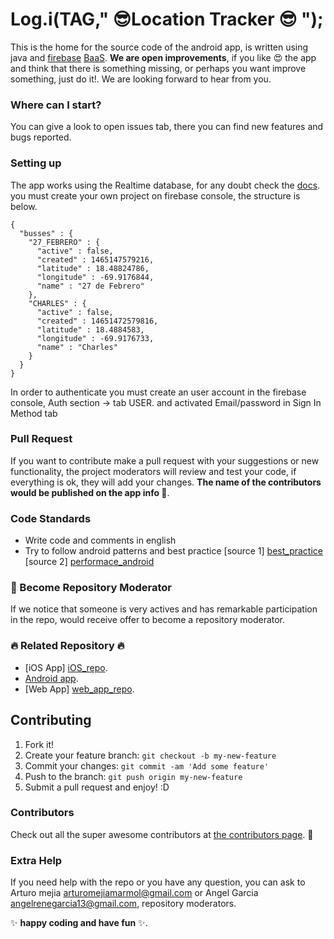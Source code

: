 
#  Log.i(TAG," :sunglasses:Location Tracker :sunglasses: "); 

This is the home for the source code of the android app, is written using java and [firebase][firebase_site] [BaaS][BaaS_info]. **We are open improvements**, if you like :heart_eyes: the app and  think that there is something  missing, or perhaps you want  improve something, just do it!. We are looking forward to hear from you.  

### Where can I  start?
You can give a look to open issues tab, there you can find  new features and bugs reported.

### Setting up

The app works using the Realtime database, for any doubt check the [docs][firebase_docs_database].
you must  create your own project on firebase console, the structure is below.

```
{
  "busses" : {
    "27_FEBRERO" : {
      "active" : false,
      "created" : 1465147579216,
      "latitude" : 18.48824786,
      "longitude" : -69.9176844,
      "name" : "27 de Febrero"
    },
    "CHARLES" : {
      "active" : false,
      "created" : 14651472579816,
      "latitude" : 18.4884583,
      "longitude" : -69.9176733,
      "name" : "Charles"
    }
  }
}
```

In order to authenticate you must create an user account in the firebase console, Auth section -> tab USER.
 and activated Email/password in  Sign In Method tab

### Pull Request

If you want to contribute make a pull request with your suggestions or new functionality, 
the project moderators will review and test your code, if everything is ok, they will add your changes. **The name of the contributors would be published on the app info :clap:**.



### Code Standards
 - Write code and comments in english
 - Try to follow android patterns and best practice [source 1] [best_practice] [source 2] [performace_android]

### :muscle: Become Repository Moderator 
If we notice that someone is very actives and has remarkable participation in the repo, would receive offer to become a repository moderator. 
 
###  :fire: Related Repository :fire:
- [iOS App] [iOS_repo].
- [Android app][android_repo].
- [Web App] [web_app_repo].
 
## Contributing

1. Fork it!
2. Create your feature branch: `git checkout -b my-new-feature`
3. Commit your changes: `git commit -am 'Add some feature'`
4. Push to the branch: `git push origin my-new-feature`
5. Submit a pull request and enjoy! :D

### Contributors

Check out all the super awesome contributors at [the contributors page](https://github.com/Amejia481/whereismybus_locationtracking/graphs/contributors). :sparkling_heart:

### Extra Help

If you need help with the repo or you have any question, you can ask to Arturo mejia arturomejiamarmol@gmail.com or Angel Garcia angelrenegarcia13@gmail.com, repository moderators.


[firebase_docs_database]: <https://firebase.google.com/docs/database/android/start/>
[firebase_site]: <https://www.firebase.com/>
[BaaS_info]: <https://en.wikipedia.org/wiki/Mobile_backend_as_a_service/>
[iOS_repo]: <https://github.com/Amejia481/whereIsMyBusiOSClient>
[android_repo]: <https://github.com/Amejia481/whereIsMyBusAndroidClient>
[web_app_repo]: <https://github.com/AngelGarcia13/WhereIsMyBus>
[performace_android]: <https://www.youtube.com/playlist?list=PLWz5rJ2EKKc9CBxr3BVjPTPoDPLdPIFCE>
[best_practice]: <https://www.youtube.com/playlist?list=PLWz5rJ2EKKc-lJo_RGGXL2Psr8vVCTWjM>

:sparkles: **happy coding and have fun** :sparkles:.
